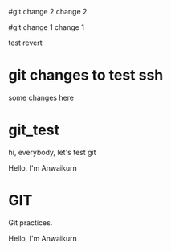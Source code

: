 

#git change 2
change 2

#git change 1
change 1


 test revert
# git changes to test ssh
some changes here
# git_test
hi, everybody, let's test git

Hello, I'm Anwaikurn

# GIT
Git practices.

Hello, I'm Anwaikurn

